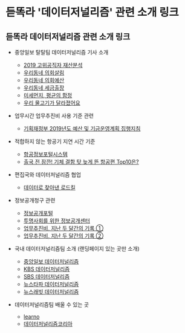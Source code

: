 # 듣똑라 '데이터저널리즘' 관련 소개 링크

듣똑라 데이터저널리즘 관련 소개 링크
---
 
 - 중앙일보 탈탈팀 데이터저널리즘 기사 소개
    * [2019 고위공직자 재산분석](https://news.joins.com/DigitalSpecial/349)
    * [우리동네 의회살림](https://news.joins.com/DigitalSpecial/298)
    * [우리동네 의회예산](https://news.joins.com/DigitalSpecial/341)
    * [우리동네 세금출장](https://news.joins.com/DigitalSpecial/336)
    * [미세먼지, 평균의 함정](https://news.joins.com/DigitalSpecial/285)
    * [우리 물고기가 달라졌어요](https://news.joins.com/Digitalspecial/260)
 
 - 업무시간 업무추진비 사용 기준 관련
    * [기획재정부 2019년도 예산 및 기금운영계획 집행지침](http://www.moef.go.kr/com/bbs/detailComtnbbsView.do?searchBbsId=MOSFBBS_000000000039&menuNo=5020200&searchNttId=MOSF_000000000023190#)
    
 - 적합하지 않는 항공기 지연 시간 기준
    * [항공정보포털시스템](https://www.dropbox.com/s/96im2xx40w9r2tr/%EC%8A%A4%ED%81%AC%EB%A6%B0%EC%83%B7%202019-04-04%2010.03.09.png?dl=0)
    * [출국 전 잠깐! 기체 결함 탓 늦게 뜬 항공편 Top10은?](https://news.joins.com/article/22856346)
    
- 편집국와 데이터저널리즘 협업
    * [데이터로 찾아낸 로드킬](https://news.joins.com/digitalspecial/307)
    
- 정보공개청구 관련
    * [정보공개포털](https://www.open.go.kr/)
    * [투명사회를 위한 정보공개센터](https://www.opengirok.or.kr/)
    * [업무추진비, 지난 두 달간의 기록 ①](https://brunch.co.kr/@yeowoonbae/23)
    * [업무추진비, 지난 두 달간의 기록 ②](https://brunch.co.kr/@yeowoonbae/24)
    
- 국내 데이터저널리즘팀 소개 (랜딩페이지 있는 곳만 소개)
    * [중앙일보 데이터저널리즘](https://news.joins.com/digitalspecial/list)
    * [KBS 데이터저널리즘](https://news.kbs.co.kr/news/list.do?mcd=0909#1)
    * [SBS 데이터저널리즘](https://news.sbs.co.kr/news/newsPlusList.do?themeId=10000000114)
    * [뉴스타파 데이터저널리즘](https://newstapa.org/tags/%EB%8D%B0%EC%9D%B4%ED%84%B0)
    * [뉴스래빗 데이터저널리즘](http://newslabit.hankyung.com/list/groups/datalab)
    
- 데이터저널리즘팀 배울 수 있는 곳
    * [learno](https://learno.net/)
    * [데이터저널리즘코리아](https://www.facebook.com/groups/DataJournalismKR)
    
    
  
